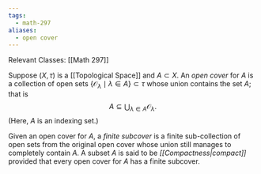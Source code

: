 ```yaml
---
tags:
  - math-297
aliases:
  - open cover
---
```

Relevant Classes: [[Math 297]]

Suppose $(X, \tau)$ is a [[Topological Space]] and $A \subset X$. An *open cover* for $A$ is a collection of open sets $\{\mathcal O_\lambda \mid \lambda \in A\} \subset \tau$ whose union contains the set $A$; that is
$$A \subseteq \bigcup_{\lambda \in A}\mathcal O_\lambda.$$
(Here, $A$ is an indexing set.)

Given an open cover for $A$, a *finite subcover* is a finite sub-collection of open sets from the original open cover whose union still manages to completely contain $A$. A subset $A$ is said to be *[[Compactness|compact]]* provided that every open cover for $A$ has a finite subcover.